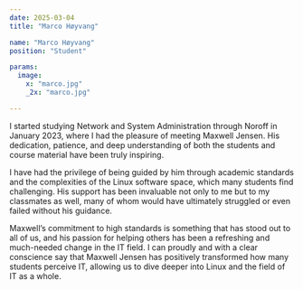 ```yaml
---
date: 2025-03-04
title: "Marco Høyvang"

name: "Marco Høyvang"
position: "Student"

params:
  image:
    x: "marco.jpg"
    _2x: "marco.jpg"

---
```


I started studying Network and System Administration through Noroff in January
2023, where I had the pleasure of meeting Maxwell Jensen. His dedication,
patience, and deep understanding of both the students and course material have
been truly inspiring.

I have had the privilege of being guided by him through academic standards and
the complexities of the Linux software space, which many students find
challenging. His support has been invaluable not only to me but to my
classmates as well, many of whom would have ultimately struggled or even failed
without his guidance.

Maxwell’s commitment to high standards is something that has stood out to all
of us, and his passion for helping others has been a refreshing and much-needed
change in the IT field. I can proudly and with a clear conscience say that
Maxwell Jensen has positively transformed how many students perceive IT,
allowing us to dive deeper into Linux and the field of IT as a whole.

